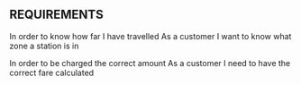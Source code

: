 ## REQUIREMENTS

<!-- In order to use public transport
As a customer
I want money on my card -->

<!-- In order to keep using public transport
As a customer
I want to add money to my card -->

<!-- In order to protect my money
As a customer
I don’t want to put too much money on my card -->

<!-- In order to pay for my journey
As a customer
I need my fare deducted from my card -->

<!-- In order to get through the barriers
As a customer
I need to touch in and out -->

<!-- In order to pay for my journey
As a customer
I need to have the minimum amount for a single journey

In order to pay for my journey
As a customer
I need to pay for my journey when it’s complete -->

<!-- In order to pay for my journey
As a customer
I need to know where I’ve travelled from -->
<!-- 
In order to know where I have been
As a customer
I want to see to all my previous trips -->

In order to know how far I have travelled
As a customer
I want to know what zone a station is in

<!-- In order to be charged correctly
As a customer
I need a penalty charge deducted if I fail to touch in or out -->

In order to be charged the correct amount
As a customer
I need to have the correct fare calculated
